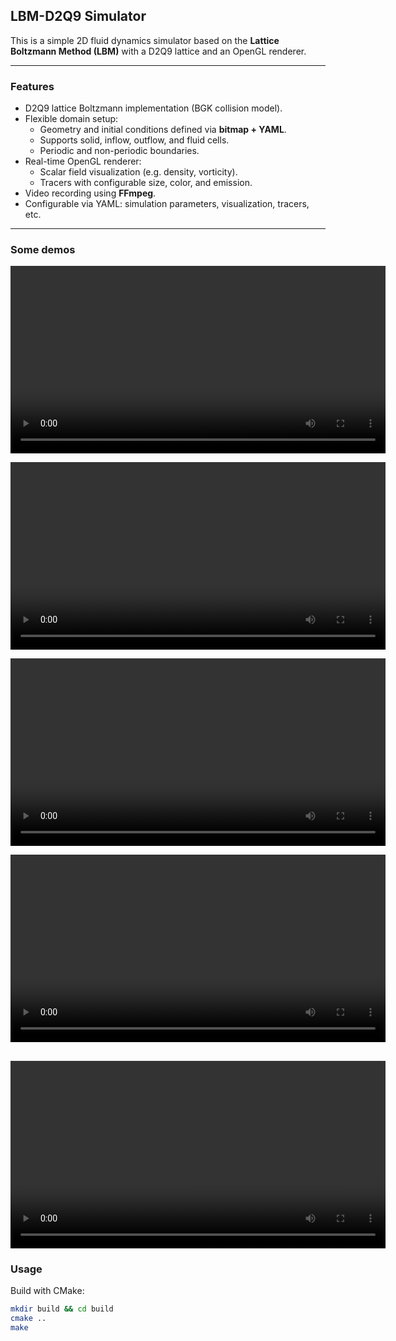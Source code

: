 ## LBM-D2Q9 Simulator

This is a simple 2D fluid dynamics simulator based on the **Lattice Boltzmann Method (LBM)** with a D2Q9 lattice and an OpenGL renderer.

---

###  Features
- D2Q9 lattice Boltzmann implementation (BGK collision model).
- Flexible domain setup:
  - Geometry and initial conditions defined via **bitmap + YAML**.
  - Supports solid, inflow, outflow, and fluid cells.
  - Periodic and non-periodic boundaries.
- Real-time OpenGL renderer:
  - Scalar field visualization (e.g. density, vorticity).
  - Tracers with configurable size, color, and emission.
- Video recording using **FFmpeg**.
- Configurable via YAML: simulation parameters, visualization, tracers, etc.

---

### Some demos

  
<video src="examples/block.mp4" width="600" controls></video>


<video src="examples/chamber.mp4" width="600" controls></video>

<video src="examples/segment.mp4" width="600" controls></video>

<video src="examples/boltzmann.mp4" width="600" controls></video>

<video src="examples/boltzmann_2.mp4" width="600" controls></video>
---

### Usage

Build with CMake:
```bash
mkdir build && cd build
cmake ..
make
